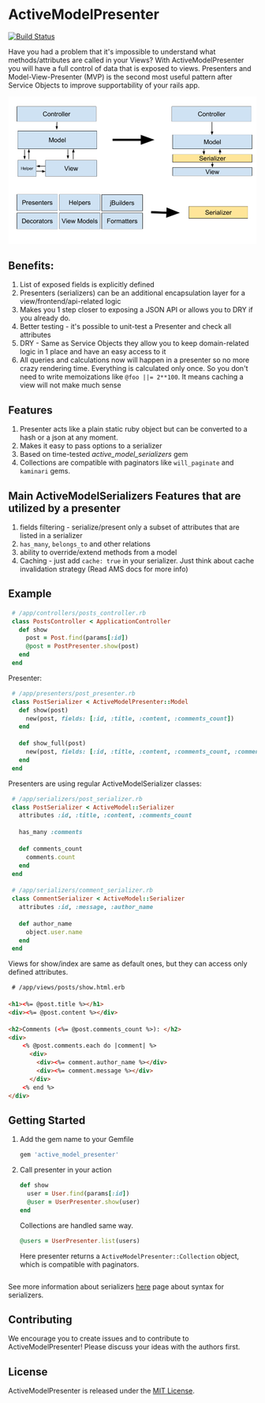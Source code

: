 # ActiveModelPresenter
[![Build Status](https://travis-ci.org/smostovoy/active_model_presenter.svg?branch=master)](https://travis-ci.org/smostovoy/active_model_presenter)

Have you had a problem that it's impossible to understand what methods/attributes are called in your Views?
With ActiveModelPresenter you will have a full control of data that is exposed to views.
Presenters and Model-View-Presenter (MVP) is the second most useful pattern after Service Objects to improve supportability of your rails app. 

![mvcs](/doc/mvc-to-mvcs.png)

## Benefits:
1. List of exposed fields is explicitly defined
2. Presenters (serializers) can be an additional encapsulation layer for a view/frontend/api-related logic
3. Makes you 1 step closer to exposing a JSON API or allows you to DRY if you already do.
4. Better testing - it's possible to unit-test a Presenter and check all attributes
5. DRY - Same as Service Objects they allow you to keep domain-related logic in 1 place and have an easy access to it
6. All queries and calculations now will happen in a presenter so no more crazy rendering time.
Everything is calculated only once. So you don't need to write memoizations like `@foo ||= 2**100`. It means caching a view will not make much sense

## Features
1. Presenter acts like a plain static ruby object but can be converted to a hash or a json at any moment.
2. Makes it easy to pass options to a serializer
3. Based on time-tested _active_model_serializers_ gem
4. Collections are compatible with paginators like `will_paginate` and `kaminari` gems.

## Main ActiveModelSerializers Features that are utilized by a presenter
1. fields filtering - serialize/present only a subset of attributes that are listed in a serializer
2. `has_many`, `belongs_to` and other relations
3. ability to override/extend methods from a model
4. Caching - just add `cache: true` in your serializer. Just think about cache invalidation strategy (Read AMS docs for more info) 

    
## Example
```ruby
 # /app/controllers/posts_controller.rb
 class PostsController < ApplicationController
   def show  
     post = Post.find(params[:id])
     @post = PostPresenter.show(post)
   end
 end
``` 
Presenter: 
```ruby
 # /app/presenters/post_presenter.rb
 class PostSerializer < ActiveModelPresenter::Model     
   def show(post)
     new(post, fields: [:id, :title, :content, :comments_count])
   end
   
   def show_full(post)
     new(post, fields: [:id, :title, :content, :comments_count, :comments])
   end
 end 
```

Presenters are using regular ActiveModelSerializer classes: 
```ruby
 # /app/serializers/post_serializer.rb
 class PostSerializer < ActiveModel::Serializer
   attributes :id, :title, :content, :comments_count
     
   has_many :comments
     
   def comments_count
     comments.count
   end
 end 
 
 # /app/serializers/comment_serializer.rb
 class CommentSerializer < ActiveModel::Serializer
   attributes :id, :message, :author_name
     
   def author_name
     object.user.name
   end
 end   
```

Views for show/index are same as default ones, but they can access only defined attributes.
```html
 # /app/views/posts/show.html.erb

<h1><%= @post.title %></h1>
<div><%= @post.content %></div>

<h2>Comments (<%= @post.comments_count %>): </h2>
<div>
    <% @post.comments.each do |comment| %>
      <div>
        <div><%= comment.author_name %></div>
        <div><%= comment.message %></div>
      </div>  
    <% end %>
</div>
```

## Getting Started

1. Add the gem name to your Gemfile
    
    ```ruby
    gem 'active_model_presenter'
    ```
 
2. Call presenter in your action
    
    ```ruby
    def show  
      user = User.find(params[:id])
      @user = UserPresenter.show(user)
    end  
    ```

   Collections are handled same way.
   
   ```ruby
   @users = UserPresenter.list(users)
   ```  
     
   Here presenter returns a `ActiveModelPresenter::Collection` object, which is compatible with paginators.
       
   ```

See more information about serializers [here](https://github.com/rails-api/active_model_serializers/tree/v0.10.6) page about syntax for serializers.

## Contributing

We encourage you to create issues and to contribute to ActiveModelPresenter! Please discuss your ideas with the authors first.


## License

ActiveModelPresenter is released under the [MIT License](http://www.opensource.org/licenses/MIT).